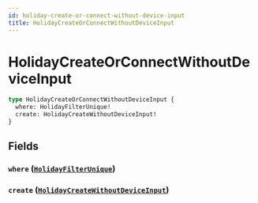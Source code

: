 ```yaml
---
id: holiday-create-or-connect-without-device-input
title: HolidayCreateOrConnectWithoutDeviceInput
---
```


 # HolidayCreateOrConnectWithoutDeviceInput





```graphql
type HolidayCreateOrConnectWithoutDeviceInput {
  where: HolidayFilterUnique!
  create: HolidayCreateWithoutDeviceInput!
}
```


## Fields

### `where` ([`HolidayFilterUnique`](/inputs/holiday-filter-unique))




### `create` ([`HolidayCreateWithoutDeviceInput`](/inputs/holiday-create-without-device-input))






